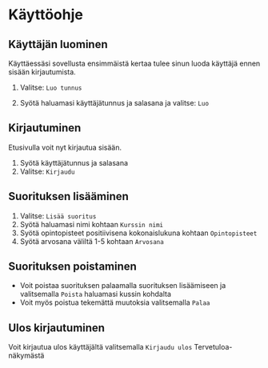 # Käyttöohje
## Käyttäjän luominen
Käyttäessäsi sovellusta ensimmäistä kertaa tulee sinun luoda käyttäjä ennen sisään kirjautumista.
1. Valitse: `Luo tunnus`

2. Syötä haluamasi käyttäjätunnus ja salasana ja valitse: `Luo`

## Kirjautuminen
Etusivulla voit nyt kirjautua sisään.
1. Syötä käyttäjätunnus ja salasana
2. Valitse: `Kirjaudu`

## Suorituksen lisääminen
1. Valitse: `Lisää suoritus`
2. Syötä haluamasi nimi kohtaan `Kurssin nimi`
3. Syötä opintopisteet positiivisena kokonaislukuna kohtaan `Opintopisteet`
4. Syötä arvosana väliltä 1-5 kohtaan `Arvosana`

## Suorituksen poistaminen
- Voit poistaa suorituksen palaamalla suorituksen lisäämiseen ja valitsemalla `Poista` haluamasi kussin kohdalta
- Voit myös poistua tekemättä muutoksia valitsemalla `Palaa`
## Ulos kirjautuminen
Voit kirjautua ulos käyttäjältä valitsemalla `Kirjaudu ulos` Tervetuloa-näkymästä
